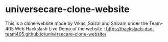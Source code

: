 # universecare-clone-website
This is a clone website made by Vikas ,Saizal and Shivam under the Team-405 Web Hackslash
Live Demo of the website :  https://hackslach-dsc-team405.github.io/universecare-clone-website/
